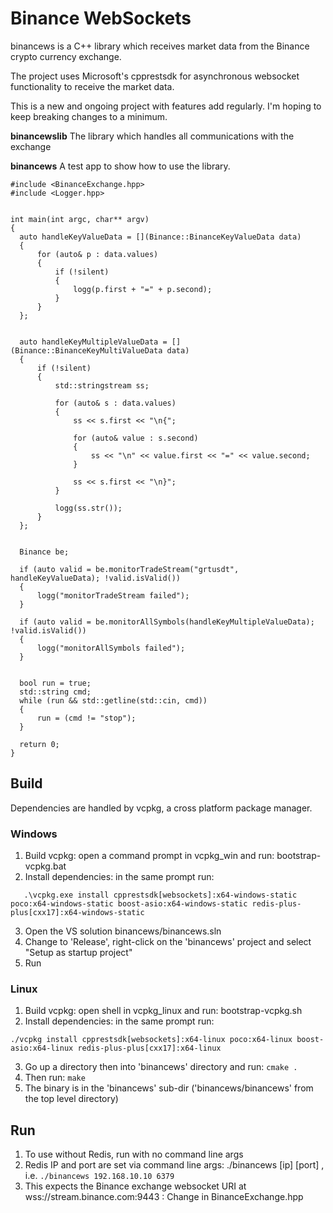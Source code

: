 # Binance WebSockets
binancews is a C++ library which receives market data from the Binance crypto currency exchange. 

The project uses Microsoft's cpprestsdk for asynchronous websocket functionality to receive the market data.

This is a new and ongoing project with features add regularly. I'm hoping to keep breaking changes to a minimum.


**binancewslib**
The library which handles all communications with the exchange

**binancews**
A test app to show how to use the library. 


```
#include <BinanceExchange.hpp>
#include <Logger.hpp>


int main(int argc, char** argv)
{
  auto handleKeyValueData = [](Binance::BinanceKeyValueData data)
  {
      for (auto& p : data.values)
      {
          if (!silent)
          {
              logg(p.first + "=" + p.second);
          }
      }
  };


  auto handleKeyMultipleValueData = [](Binance::BinanceKeyMultiValueData data)
  {
      if (!silent)
      {
          std::stringstream ss;

          for (auto& s : data.values)
          {
              ss << s.first << "\n{";

              for (auto& value : s.second)
              {
                  ss << "\n" << value.first << "=" << value.second;
              }

              ss << s.first << "\n}";
          }

          logg(ss.str());
      }           
  };


  Binance be;
  
  if (auto valid = be.monitorTradeStream("grtusdt", handleKeyValueData); !valid.isValid())
  {
      logg("monitorTradeStream failed");
  }

  if (auto valid = be.monitorAllSymbols(handleKeyMultipleValueData); !valid.isValid())
  {
      logg("monitorAllSymbols failed");
  }


  bool run = true;
  std::string cmd;
  while (run && std::getline(std::cin, cmd))
  {
      run = (cmd != "stop");
  }

  return 0;
}
```


## Build

Dependencies are handled by vcpkg, a cross platform package manager.

### Windows
1. Build vcpkg: open a command prompt in vcpkg_win and run:   bootstrap-vcpkg.bat
2. Install dependencies: in the same prompt run:
```
   .\vcpkg.exe install cpprestsdk[websockets]:x64-windows-static poco:x64-windows-static boost-asio:x64-windows-static redis-plus-plus[cxx17]:x64-windows-static
```
3. Open the VS solution binancews/binancews.sln
4. Change to 'Release', right-click on the 'binancews' project and select "Setup as startup project"
5. Run


### Linux
1. Build vcpkg: open shell in vcpkg_linux and run:  bootstrap-vcpkg.sh
2. Install dependencies: in the same prompt run:
```
./vcpkg install cpprestsdk[websockets]:x64-linux poco:x64-linux boost-asio:x64-linux redis-plus-plus[cxx17]:x64-linux
```
3. Go up a directory then into 'binancews' directory and run:   ```cmake .```
4. Then run: ```make```
5. The binary is in the 'binancews' sub-dir ('binancews/binancews' from the top level directory) 


## Run
1. To use without Redis, run with no command line args
2. Redis IP and port are set via command line args:   ./binancews [ip] [port]  , i.e. ```./binancews 192.168.10.10 6379``` 
3. This expects the Binance exchange websocket URI at wss://stream.binance.com:9443  :  Change in BinanceExchange.hpp
